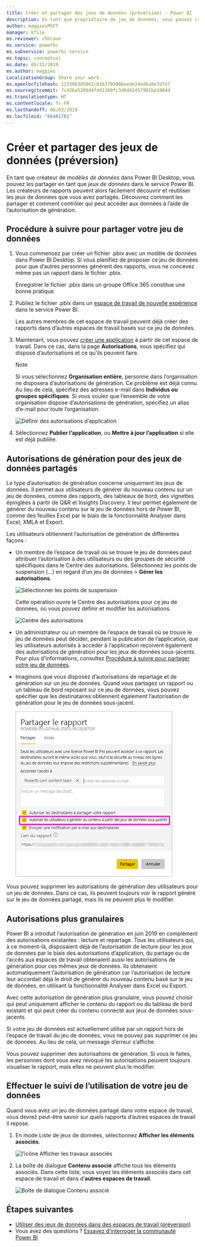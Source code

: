 ```yaml
---
title: Créer et partager des jeux de données (préversion) - Power BI
description: En tant que propriétaire de jeu de données, vous pouvez créer et partager vos jeux de données afin que d’autres utilisateurs puissent les utiliser. Découvrez comment vous pouvez garder le contrôle de qui peut accéder aux données à l’aide de l’autorisation de génération.
author: maggiesMSFT
manager: kfile
ms.reviewer: chbraun
ms.service: powerbi
ms.subservice: powerbi-service
ms.topic: conceptual
ms.date: 05/31/2019
ms.author: maggies
LocalizationGroup: Share your work
ms.openlocfilehash: 22339b3d5062c01b3795086eede24ed6a8e7d7e7
ms.sourcegitcommit: 7c426a5209d4fdd1360fc3d0442d57991be1984d
ms.translationtype: HT
ms.contentlocale: fr-FR
ms.lasthandoff: 06/03/2019
ms.locfileid: "66461761"
---
```

# <a name="create-and-share-datasets-preview"></a>Créer et partager des jeux de données (préversion)

En tant que créateur de *modèles de données* dans Power BI Desktop, vous pouvez les partager en tant que *jeux de données* dans le service Power BI. Les créateurs de rapports peuvent alors facilement découvrir et réutiliser les jeux de données que vous avez partagés. Découvrez comment les partager et comment contrôler qui peut accéder aux données à l’aide de l’autorisation de génération.

## <a name="steps-to-sharing-your-dataset"></a>Procédure à suivre pour partager votre jeu de données

1. Vous commencez par créer un fichier .pbix avec un modèle de données dans Power BI Desktop. Si vous planifiez de proposer ce jeu de données pour que d’autres personnes génèrent des rapports, vous ne concevez même pas un rapport dans le fichier .pbix.

    Enregistrer le fichier .pbix dans un groupe Office 365 constitue une bonne pratique.

1. Publiez le fichier .pbix dans un [espace de travail de nouvelle expérience](service-create-the-new-workspaces.md) dans le service Power BI.
    
    Les autres membres de cet espace de travail peuvent déjà créer des rapports dans d’autres espaces de travail basés sur ce jeu de données.

1. Maintenant, vous pouvez [créer une application](service-create-distribute-apps.md) à partir de cet espace de travail. Dans ce cas, dans la page **Autorisations**, vous spécifiez qui dispose d’autorisations et ce qu’ils peuvent faire.

    > [!NOTE]
    > Si vous sélectionnez **Organisation entière**, personne dans l’organisation ne disposera d’autorisations de génération. Ce problème est déjà connu. Au lieu de cela, spécifiez des adresses e-mail dans **Individus ou groupes spécifiques**.  Si vous voulez que l’ensemble de votre organisation dispose d’autorisations de génération, spécifiez un alias d’e-mail pour toute l’organisation.

    ![Définir des autorisations d’application](media/service-datasets-build-permissions/power-bi-dataset-app-permissions.png)

1. Sélectionnez **Publier l’application**, ou **Mettre à jour l’application** si elle est déjà publiée.

## <a name="build-permissions-for-shared-datasets"></a>Autorisations de génération pour des jeux de données partagés

Le type d’autorisation de génération concerne uniquement les jeux de données. Il permet aux utilisateurs de générer du nouveau contenu sur un jeu de données, comme des rapports, des tableaux de bord, des vignettes épinglées à partir de Q&R et Insights Discovery. Il leur permet également de générer du nouveau contenu sur le jeu de données hors de Power BI, comme des feuilles Excel par le biais de la fonctionnalité Analyser dans Excel, XMLA et Export.

Les utilisateurs obtiennent l’autorisation de génération de différentes façons :

- Un membre de l’espace de travail où se trouve le jeu de données peut attribuer l’autorisation à des utilisateurs ou des groupes de sécurité spécifiques dans le Centre des autorisations. Sélectionnez les points de suspension (...) en regard d’un jeu de données > **Gérer les autorisations**.

    ![Sélectionner les points de suspension](media/service-datasets-build-permissions/power-bi-dataset-manage-permissions.png)

    Cette opération ouvre le Centre des autorisations pour ce jeu de données, où vous pouvez définir et modifier les autorisations.

    ![Centre des autorisations](media/service-datasets-build-permissions/power-bi-dataset-permissions.png)

- Un administrateur ou un membre de l’espace de travail où se trouve le jeu de données peut décider, pendant la publication de l’application, que les utilisateurs autorisés à accéder à l’application reçoivent également des autorisations de génération pour les jeux de données sous-jacents. Pour plus d’informations, consultez [Procédure à suivre pour partager votre jeu de données](#steps-to-sharing-your-dataset).

- Imaginons que vous disposez d’autorisations de repartage et de génération sur un jeu de données. Quand vous partagez un rapport ou un tableau de bord reposant sur ce jeu de données, vous pouvez spécifier que les destinataires obtiennent également l’autorisation de génération pour le jeu de données sous-jacent.

    ![Autorisations de génération](media/service-datasets-build-permissions/power-bi-share-report-allow-users.png)

Vous pouvez supprimer les autorisations de génération des utilisateurs pour un jeu de données. Dans ce cas, ils peuvent toujours voir le rapport généré sur le jeu de données partagé, mais ils ne peuvent plus le modifier.

## <a name="more-granular-permissions"></a>Autorisations plus granulaires

Power BI a introduit l’autorisation de génération en juin 2019 en complément des autorisations existantes : lecture et repartage. Tous les utilisateurs qui, à ce moment-là, disposaient déjà de l’autorisation de lecture pour les jeux de données par le biais des autorisations d’application, du partage ou de l’accès aux espaces de travail obtenaient aussi les autorisations de génération pour ces mêmes jeux de données. Ils obtenaient automatiquement l’autorisation de génération car l’autorisation de lecture leur accordait déjà le droit de générer du nouveau contenu basé sur le jeu de données, en utilisant la fonctionnalité Analyser dans Excel ou Export.

Avec cette autorisation de génération plus granulaire, vous pouvez choisir qui peut uniquement afficher le contenu du rapport ou du tableau de bord existant et qui peut créer du contenu connecté aux jeux de données sous-jacents.

Si votre jeu de données est actuellement utilisé par un rapport hors de l’espace de travail du jeu de données, vous ne pouvez pas supprimer ce jeu de données. Au lieu de cela, un message d’erreur s’affiche.

Vous pouvez supprimer des autorisations de génération. Si vous le faites, les personnes dont vous avez révoqué les autorisations peuvent toujours visualiser le rapport, mais elles ne peuvent plus le modifier.

## <a name="track-your-dataset-usage"></a>Effectuer le suivi de l’utilisation de votre jeu de données

Quand vous avez un jeu de données partagé dans votre espace de travail, vous devrez peut-être savoir sur quels rapports d’autres espaces de travail il repose.

1. En mode Liste de jeux de données, sélectionnez **Afficher les éléments associés**.

    ![l’icône Afficher les travaux associés](media/service-datasets-build-permissions/power-bi-dataset-view-related-to-dataset.png)

1. La boîte de dialogue **Contenu associé** affiche tous les éléments associés. Dans cette liste, vous voyez les éléments associés dans cet espace de travail et dans d’**autres espaces de travail**.
 
    ![Boîte de dialogue Contenu associé](media/service-datasets-build-permissions/power-bi-dataset-related-workspaces.png)

## <a name="next-steps"></a>Étapes suivantes

- [Utiliser des jeux de données dans des espaces de travail (préversion)](service-datasets-across-workspaces.md)
- Vous avez des questions ? [Essayez d’interroger la communauté Power BI](http://community.powerbi.com/)
